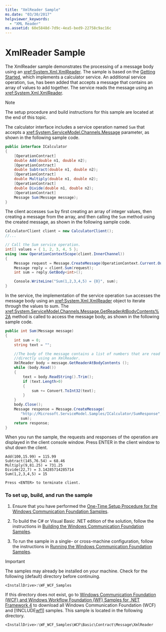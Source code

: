 ```yaml
---
title: "XmlReader Sample"
ms.date: "03/30/2017"
helpviewer_keywords:
  - "XML Reader"
ms.assetid: 60e5848d-7d9c-4ea5-bed9-22758c9ac16c
---
```

# XmlReader Sample

The XmlReader sample demonstrates the processing of a message body using an <xref:System.Xml.XmlReader>. The sample is based on the [Getting Started](getting-started-sample.md), which implements a calculator service. An additional service operation, `Sum`, has been added that accepts a message that contains an array of values to add together. The service reads the message using an <xref:System.Xml.XmlReader>.

> [!NOTE]
> The setup procedure and build instructions for this sample are located at the end of this topic.

The calculator interface includes a service operation named `Sum` that accepts a <xref:System.ServiceModel.Channels.Message> parameter, as shown in the following sample code.

```csharp
public interface ICalculator
{
    [OperationContract]
    double Add(double n1, double n2);
    [OperationContract]
    double Subtract(double n1, double n2);
    [OperationContract]
    double Multiply(double n1, double n2);
    [OperationContract]
    double Divide(double n1, double n2);
    [OperationContract]
    Message Sum(Message message);
}
```

The client accesses `Sum` by first creating an array of integer values, then creating a message from the array, and then calling the `Sum` method using the created message, as shown in the following sample code.

```csharp
CalculatorClient client = new CalculatorClient();
//...

// Call the Sum service operation.
int[] values = { 1, 2, 3, 4, 5 };
using (new OperationContextScope(client.InnerChannel))
{
    Message request = Message.CreateMessage(OperationContext.Current.OutgoingMessageHeaders.MessageVersion, "http://Microsoft.ServiceModel.Samples/ICalculator/Sum", values);
    Message reply = client.Sum(request);
    int sum = reply.GetBody<int>();

    Console.WriteLine("Sum(1,2,3,4,5) = {0}", sum);
}
```

In the service, the implementation of the service operation `Sum` accesses the message body using an <xref:System.Xml.XmlReader> object to iterate through the values to sum. The <xref:System.ServiceModel.Channels.Message.GetReaderAtBodyContents%2A> method is called to access the message body, as shown in the following sample code.

```csharp
public int Sum(Message message)
{
    int sum = 0;
    string text = "";

    //The body of the message contains a list of numbers that are read
    //directly using an XmlReader.
    XmlReader body = message.GetReaderAtBodyContents ();
    while (body.Read())
    {
        text = body.ReadString().Trim();
        if (text.Length>0)
        {
            sum += Convert.ToInt32(text);
        }
    }
    body.Close();
    Message response = Message.CreateMessage(
       "http://Microsoft.ServiceModel.Samples/ICalculator/SumResponse",
       sum);
    return response;
}
```

When you run the sample, the requests and responses of the operation are displayed in the client console window. Press ENTER in the client window to shut down the client.

```console
Add(100,15.99) = 115.99
Subtract(145,76.54) = 68.46
Multiply(9,81.25) = 731.25
Divide(22,7) = 3.14285714285714
Sum(1,2,3,4,5) = 15

Press <ENTER> to terminate client.
```

### To set up, build, and run the sample

1. Ensure that you have performed the [One-Time Setup Procedure for the Windows Communication Foundation Samples](one-time-setup-procedure-for-the-wcf-samples.md).

2. To build the C# or Visual Basic .NET edition of the solution, follow the instructions in [Building the Windows Communication Foundation Samples](building-the-samples.md).

3. To run the sample in a single- or cross-machine configuration, follow the instructions in [Running the Windows Communication Foundation Samples](running-the-samples.md).

> [!IMPORTANT]
> The samples may already be installed on your machine. Check for the following (default) directory before continuing.
>
> `<InstallDrive>:\WF_WCF_Samples`
>
> If this directory does not exist, go to [Windows Communication Foundation (WCF) and Windows Workflow Foundation (WF) Samples for .NET Framework 4](https://www.microsoft.com/download/details.aspx?id=21459) to download all Windows Communication Foundation (WCF) and [!INCLUDE[wf1](../../../../includes/wf1-md.md)] samples. This sample is located in the following directory.
>
> `<InstallDrive>:\WF_WCF_Samples\WCF\Basic\Contract\Message\XmlReader`
